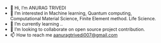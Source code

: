 - 👋 Hi, I’m ANURAG TRIVEDI
- 👀 I’m interested in Machine learning, Quantum computing, Computational Material Science, Finite Element method. Life Science.
- 🌱 I’m currently learning ..
- 💞️ I’m looking to collaborate on open source project contribution.
- 📫 How to reach me aanuragtrivedi007@gmail.com

<!---
QsingularityAi/QsingularityAi is a ✨ special ✨ repository because its `README.md` (this file) appears on your GitHub profile.
You can click the Preview link to take a look at your changes.
--->
